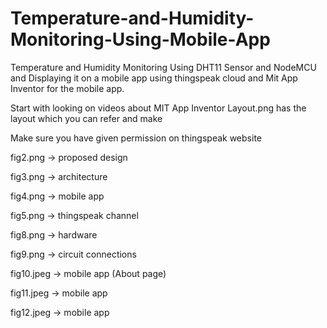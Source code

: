 # Temperature-and-Humidity-Monitoring-Using-Mobile-App
Temperature and Humidity Monitoring Using DHT11 Sensor and NodeMCU and Displaying it on a mobile app using thingspeak cloud and Mit App Inventor for the mobile app. 

Start with looking on videos about MIT App Inventor
Layout.png has the layout which you can refer and make

Make sure you have given permission on thingspeak website 

fig2.png -> proposed design

fig3.png -> architecture

fig4.png -> mobile app 

fig5.png -> thingspeak channel

fig8.png -> hardware

fig9.png -> circuit connections 

fig10.jpeg -> mobile app (About page)

fig11.jpeg -> mobile app

fig12.jpeg -> mobile app

